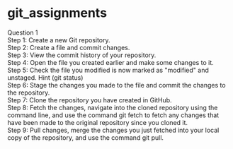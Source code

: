 # git_assignments
Question 1 <br />
Step 1: Create a new Git repository.<br />
Step 2: Create a file and commit changes.<br />
Step 3: View the commit history of your repository.<br />
Step 4: Open the file you created earlier and make some changes to it. <br />
Step 5: Check the file you modified is now marked as "modified" and unstaged.
Hint (git status)<br />
Step 6: Stage the changes you made to the file and commit the changes to the repository.<br />
Step 7: Clone the repository you have created in GitHub.<br />
Step 8: Fetch the changes, navigate into the cloned repository using the command line, and use the command git fetch to fetch any changes that have been made to the original repository since you cloned it.<br />
Step 9: Pull changes, merge the changes you just fetched into your local copy of the repository, and use the command git pull. <br />